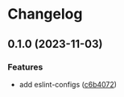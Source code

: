 # Changelog

## 0.1.0 (2023-11-03)


### Features

* add eslint-configs ([c6b4072](https://github.com/bynaryDE/eslint-config/commit/c6b40727eb808bb083afe96f08fcd424ef46b725))
